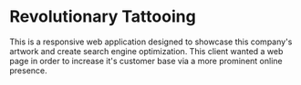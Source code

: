 # Revolutionary Tattooing
This is a responsive web application designed to showcase this company's artwork and create search engine optimization. This client wanted a web page in order to increase it's customer base via a more prominent online presence.
